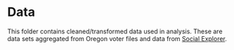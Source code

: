 # Data

This folder contains cleaned/transformed data used in analysis. These are data sets aggregated from Oregon voter files and data from [Social Explorer](https://www.socialexplorer.com/).